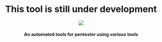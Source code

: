 <h1 align="center">This tool is still under development</h1>

<p align="center">
    <a href="https://www.python.org/downloads/"><img src="https://img.shields.io/badge/python-3.7+-blue.svg"></a>
</p>

<h4 align="center">An automated tools for pentester using various tools</h4>
